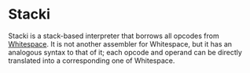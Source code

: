 # Stacki

Stacki is a stack-based interpreter that borrows all opcodes from [Whitespace](http://compsoc.dur.ac.uk/whitespace). It is not another assembler for Whitespace, but it has an analogous syntax to that of it; each opcode and operand can be directly translated into a corresponding one of Whitespace.
